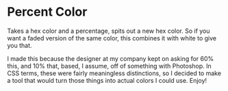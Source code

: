 # Percent Color

Takes a hex color and a percentage, spits out a new hex color. So if you want a faded version of the same color, this combines it with white to give you that.

I made this because the designer at my company kept on asking for 60% this, and 10% that, based, I assume, off of something with Photoshop. In CSS terms, these were fairly meaningless distinctions, so I decided to make a tool that would turn those things into actual colors I could use. Enjoy!